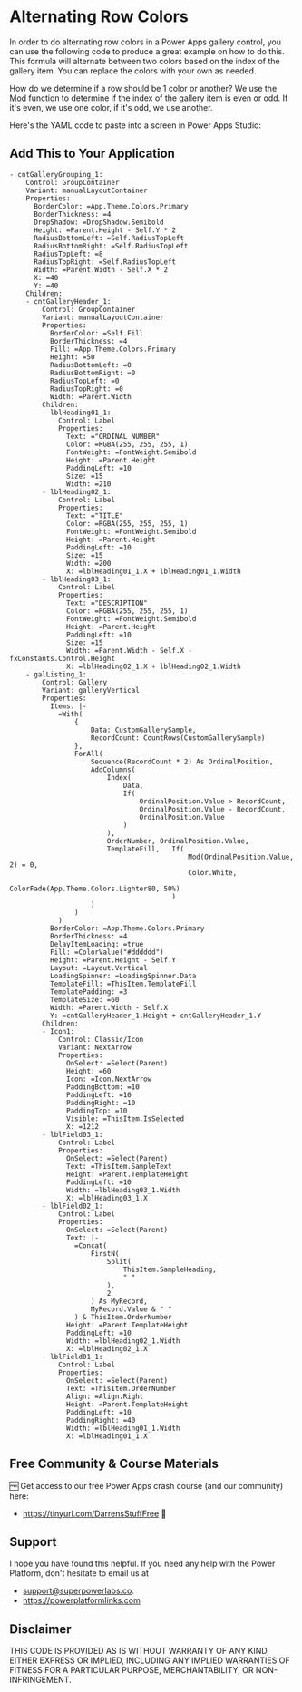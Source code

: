 # Alternating Row Colors

In order to do alternating row colors in a Power Apps gallery control, you can use the following code to produce a great example on how to do this. This formula will alternate between two colors based on the index of the gallery item. You can replace the colors with your own as needed. 

How do we determine if a row should be 1 color or another? We use the [Mod](https://powerplatformlinks.com/Power+Apps/Canvas/Functions/Mod) function to determine if the index of the gallery item is even or odd. If it's even, we use one color, if it's odd, we use another. 

Here's the YAML code to paste into a screen in Power Apps Studio:

## Add This to Your Application

```PowerFx
- cntGalleryGrouping_1:
    Control: GroupContainer
    Variant: manualLayoutContainer
    Properties:
      BorderColor: =App.Theme.Colors.Primary
      BorderThickness: =4
      DropShadow: =DropShadow.Semibold
      Height: =Parent.Height - Self.Y * 2
      RadiusBottomLeft: =Self.RadiusTopLeft
      RadiusBottomRight: =Self.RadiusTopLeft
      RadiusTopLeft: =8
      RadiusTopRight: =Self.RadiusTopLeft
      Width: =Parent.Width - Self.X * 2
      X: =40
      Y: =40
    Children:
    - cntGalleryHeader_1:
        Control: GroupContainer
        Variant: manualLayoutContainer
        Properties:
          BorderColor: =Self.Fill
          BorderThickness: =4
          Fill: =App.Theme.Colors.Primary
          Height: =50
          RadiusBottomLeft: =0
          RadiusBottomRight: =0
          RadiusTopLeft: =0
          RadiusTopRight: =0
          Width: =Parent.Width
        Children:
        - lblHeading01_1:
            Control: Label
            Properties:
              Text: ="ORDINAL NUMBER"
              Color: =RGBA(255, 255, 255, 1)
              FontWeight: =FontWeight.Semibold
              Height: =Parent.Height
              PaddingLeft: =10
              Size: =15
              Width: =210
        - lblHeading02_1:
            Control: Label
            Properties:
              Text: ="TITLE"
              Color: =RGBA(255, 255, 255, 1)
              FontWeight: =FontWeight.Semibold
              Height: =Parent.Height
              PaddingLeft: =10
              Size: =15
              Width: =200
              X: =lblHeading01_1.X + lblHeading01_1.Width
        - lblHeading03_1:
            Control: Label
            Properties:
              Text: ="DESCRIPTION"
              Color: =RGBA(255, 255, 255, 1)
              FontWeight: =FontWeight.Semibold
              Height: =Parent.Height
              PaddingLeft: =10
              Size: =15
              Width: =Parent.Width - Self.X - fxConstants.Control.Height
              X: =lblHeading02_1.X + lblHeading02_1.Width
    - galListing_1:
        Control: Gallery
        Variant: galleryVertical
        Properties:
          Items: |-
            =With(
                {
                    Data: CustomGallerySample,
                    RecordCount: CountRows(CustomGallerySample)
                }, 
                ForAll(
                    Sequence(RecordCount * 2) As OrdinalPosition, 
                    AddColumns(
                        Index(
                            Data, 
                            If(
                                OrdinalPosition.Value > RecordCount, 
                                OrdinalPosition.Value - RecordCount, 
                                OrdinalPosition.Value
                            )
                        ), 
                        OrderNumber, OrdinalPosition.Value,
                        TemplateFill,   If(
                                            Mod(OrdinalPosition.Value, 2) = 0, 
                                            Color.White, 
                                            ColorFade(App.Theme.Colors.Lighter80, 50%)
                                        )
                    )
                )
            )
          BorderColor: =App.Theme.Colors.Primary
          BorderThickness: =4
          DelayItemLoading: =true
          Fill: =ColorValue("#dddddd")
          Height: =Parent.Height - Self.Y
          Layout: =Layout.Vertical
          LoadingSpinner: =LoadingSpinner.Data
          TemplateFill: =ThisItem.TemplateFill
          TemplatePadding: =3
          TemplateSize: =60
          Width: =Parent.Width - Self.X
          Y: =cntGalleryHeader_1.Height + cntGalleryHeader_1.Y
        Children:
        - Icon1:
            Control: Classic/Icon
            Variant: NextArrow
            Properties:
              OnSelect: =Select(Parent)
              Height: =60
              Icon: =Icon.NextArrow
              PaddingBottom: =10
              PaddingLeft: =10
              PaddingRight: =10
              PaddingTop: =10
              Visible: =ThisItem.IsSelected
              X: =1212
        - lblField03_1:
            Control: Label
            Properties:
              OnSelect: =Select(Parent)
              Text: =ThisItem.SampleText
              Height: =Parent.TemplateHeight
              PaddingLeft: =10
              Width: =lblHeading03_1.Width
              X: =lblHeading03_1.X
        - lblField02_1:
            Control: Label
            Properties:
              OnSelect: =Select(Parent)
              Text: |-
                =Concat( 
                    FirstN(
                        Split(
                            ThisItem.SampleHeading, 
                            " " 
                        ),
                        2
                    ) As MyRecord, 
                    MyRecord.Value & " "
                ) & ThisItem.OrderNumber
              Height: =Parent.TemplateHeight
              PaddingLeft: =10
              Width: =lblHeading02_1.Width
              X: =lblHeading02_1.X
        - lblField01_1:
            Control: Label
            Properties:
              OnSelect: =Select(Parent)
              Text: =ThisItem.OrderNumber
              Align: =Align.Right
              Height: =Parent.TemplateHeight
              PaddingLeft: =10
              PaddingRight: =40
              Width: =lblHeading01_1.Width
              X: =lblHeading01_1.X

```

## Free Community & Course Materials
🆓 Get access to our free Power Apps crash course (and our community) here: 
- https://tinyurl.com/DarrensStuffFree 🔗

## Support

I hope you have found this helpful. If you need any help with the Power Platform, don't hesitate to email us at 
* [support@superpowerlabs.co](support@superpowerlabs.co).
* https://powerplatformlinks.com 

## Disclaimer

THIS CODE IS PROVIDED AS IS WITHOUT WARRANTY OF ANY KIND, EITHER EXPRESS OR IMPLIED, INCLUDING ANY IMPLIED WARRANTIES OF FITNESS FOR A PARTICULAR PURPOSE, MERCHANTABILITY, OR NON-INFRINGEMENT.

